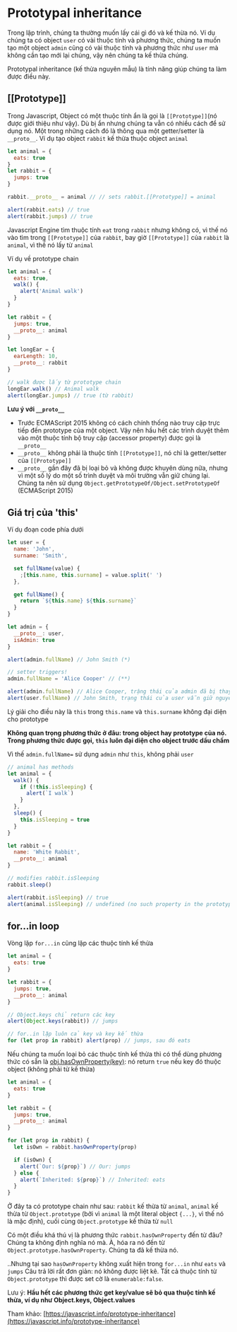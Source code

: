 # Prototypal inheritance

Trong lập trình, chúng ta thường muốn lấy cái gì đó và kế thừa nó.
Ví dụ chúng ta có object `user` có vài thuộc tính và phương thức, chúng ta muốn tạo một object `admin` cũng có vài thuộc tính và phương thức như `user` mà không cần tạo mới lại chúng, vậy nên chúng ta kế thừa chúng.

Prototypal inheritance (kế thừa nguyên mẫu) là tính năng giúp chúng ta làm được điều này.

## [[Prototype]]

Trong Javascript, Object có một thuộc tính ẩn là gọi là `[[Prototype]]`(nó được giới thiệu như vậy). Dù bị ẩn nhưng chúng ta vẫn có nhiều cách để sử dụng nó.
Một trong những cách đó là thông qua một getter/setter là `__proto__`.
Ví dụ tạo object `rabbit` kế thừa thuộc object `animal`

```javascript
let animal = {
  eats: true
}
let rabbit = {
  jumps: true
}

rabbit.__proto__ = animal // // sets rabbit.[[Prototype]] = animal

alert(rabbit.eats) // true
alert(rabbit.jumps) // true
```

Javascript Engine tìm thuộc tính `eat` trong `rabbit` nhưng không có, vì thế nó vào tìm trong `[[Prototype]]` của `rabbit`, bay giờ `[[Prototype]]` của `rabbit` là `animal`, vì thế nó lấy từ `animal`

Ví dụ về prototype chain

```javascript
let animal = {
  eats: true,
  walk() {
    alert('Animal walk')
  }
}

let rabbit = {
  jumps: true,
  __proto__: animal
}

let longEar = {
  earLength: 10,
  __proto__: rabbit
}

// walk được lấy từ prototype chain
longEar.walk() // Animal walk
alert(longEar.jumps) // true (từ rabbit)
```

**Lưu ý với `__proto__`**

- Trước ECMAScript 2015 không có cách chính thống nào truy cập trực tiếp đến prototype của một object. Vậy nên hầu hết các trình duyệt thêm vào một thuộc tính bộ truy cập (accessor property) được gọi là `__proto__`
- `__proto__` không phải là thuộc tính `[[Prototype]]`, nó chỉ là getter/setter của `[[Prototype]]`
- `__proto__` gần đây đã bị loại bỏ và không được khuyên dùng nữa, nhưng vì một số lý do một số trình duyệt và môi trường vẫn giữ chúng lại. Chúng ta nên sử dụng `Object.getPrototypeOf/Object.setPrototypeOf` (ECMAScript 2015)

## Giá trị của 'this'

Ví dụ đoạn code phía dưới

```javascript
let user = {
  name: 'John',
  surname: 'Smith',

  set fullName(value) {
    ;[this.name, this.surname] = value.split(' ')
  },

  get fullName() {
    return `${this.name} ${this.surname}`
  }
}

let admin = {
  __proto__: user,
  isAdmin: true
}

alert(admin.fullName) // John Smith (*)

// setter triggers!
admin.fullName = 'Alice Cooper' // (**)

alert(admin.fullName) // Alice Cooper, trậng thái của admin đã bị thay đổi
alert(user.fullName) // John Smith, trạng thái của user vẫn giữ nguyên
```

Lý giải cho điều này là `this` trong `this.name` và `this.surname` không đại diện cho prototype

**Không quan trọng phương thức ở đâu: trong object hay prototype của nó. Trong phương thức được gọi, `this` luôn đại diện cho object trước dấu chấm**

Vì thế `admin.fullName=` sử dụng `admin` như `this`, không phải `user`

```javascript
// animal has methods
let animal = {
  walk() {
    if (!this.isSleeping) {
      alert(`I walk`)
    }
  },
  sleep() {
    this.isSleeping = true
  }
}

let rabbit = {
  name: 'White Rabbit',
  __proto__: animal
}

// modifies rabbit.isSleeping
rabbit.sleep()

alert(rabbit.isSleeping) // true
alert(animal.isSleeping) // undefined (no such property in the prototype)
```

## for…in loop

Vòng lặp `for...in` cũng lặp các thuộc tính kế thừa

```javascript
let animal = {
  eats: true
}

let rabbit = {
  jumps: true,
  __proto__: animal
}

// Object.keys chỉ return các key
alert(Object.keys(rabbit)) // jumps

// for..in lặp luôn cả key và key kế thừa
for (let prop in rabbit) alert(prop) // jumps, sau đó eats
```

Nếu chúng ta muốn loại bỏ các thuộc tính kế thừa thì có thể dùng phương thức có sẵn là [obj.hasOwnProperty(key)](https://developer.mozilla.org/en-US/docs/Web/JavaScript/Reference/Global_Objects/Object/hasOwnProperty): nó return `true` nếu key đó thuộc object (không phải từ kế thừa)

```javascript
let animal = {
  eats: true
}

let rabbit = {
  jumps: true,
  __proto__: animal
}

for (let prop in rabbit) {
  let isOwn = rabbit.hasOwnProperty(prop)

  if (isOwn) {
    alert(`Our: ${prop}`) // Our: jumps
  } else {
    alert(`Inherited: ${prop}`) // Inherited: eats
  }
}
```

Ở đây ta có prototype chain như sau: `rabbit` kế thừa từ `animal`, `animal` kế thừa từ `Object.prototype` (bởi vì `animal` là một literal object `{...}`, vì thế nó là mặc định), cuối cùng `Object.prototype` kế thừa từ `null`

Có một điều khá thú vị là phương thức `rabbit.hasOwnProperty` đến từ đâu? Chúng ta không định nghĩa nó mà. À, hóa ra nó đến từ `Object.prototype.hasOwnProperty`. Chúng ta đã kế thừa nó.

..Nhưng tại sao `hasOwnProperty` không xuất hiện trong `for...in` như `eats` và `jumps`
Câu trả lời rất đơn giản: nó không được liệt kê. Tất cả thuộc tính từ `Object.prototype` thì được set cờ là `enumerable:false`.

Lưu ý:
**Hầu hết các phương thức get key/value sẽ bỏ qua thuộc tính kế thừa, ví dụ như Object.keys, Object.values**

Tham khảo: [https://javascript.info/prototype-inheritance](https://javascript.info/prototype-inheritance)
